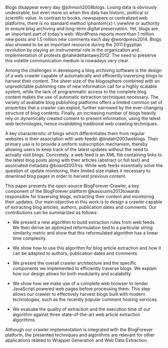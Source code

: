 Blogs disappear every day @johnson2008blogs. Losing data is obviously undesirable, but even more so when this data has historic, political or scientific value. In contrast to books, newspapers or centralized web platforms, there is no standard method \phantom{x}
\ \newline
or authority to ensure blog archiving and long-term digital preservation. Yet, blogs are an important part of today's web: WordPress reports more than 1 million new posts and 1.5 million new comments each day @wordpress2014. Blogs also showed to be an important resource during the 2011 Egyptian revolution by playing an instrumental role in the organization and implementation of protests @nahedeltantawy2012. The need to preserve this volatile communication medium is nowadays very clear.

Among the challenges in developing a blog archiving software is the design of a web crawler capable of automatically and efficiently traversing blogs to harvest their content. The sheer size of the blogosphere combined with an unpredictable publishing rate of new information call for a highly scalable system, while the lack of programmatic access to the complete blog content makes the use of automatic extraction techniques necessary. The variety of available blog publishing platforms offers a limited common set of properties that a crawler can exploit, further narrowed by the ever-changing structure of blog contents. Finally, an increasing number of blogs heavily rely on dynamically created content to present information, using the latest web technologies, hence invalidating traditional web crawling techniques.

A key characteristic of blogs which differentiates them from regular websites is their association with web feeds\ @lindahl2003weblogs. Their primary use is to provide a uniform subscription mechanism, thereby allowing users to keep track of the latest updates without the need to actually visit blogs. Concretely, a web feed is an XML file containing links to the latest blog posts along with their articles (abstract or full text) and associated metadata @board2007rss. While web feeds essentially solve the question of update monitoring, their limited size makes it necessary to download blog pages in order to harvest previous content.

This paper presents the open-source BlogForever Crawler, a key component of the BlogForever platform @kasioumis2013towards responsible for traversing blogs, extracting their content and monitoring their updates. Our main objective in this work is to design a crawler capable of extracting blog articles, authors, publication dates and comments. Our contributions can be summarized as follows:

  - We present a new algorithm to build extraction rules from web feeds. We then derive an optimized reformulation tied to a particular string similarity metric and show that this reformulated algorithm has a linear time complexity.
  
  - We show how to use this algorithm for blog article extraction and how it can be adapted to authors, publication dates and comments.
  
  - We present the overall crawler architecture and the specific components we implemented to efficiently traverse blogs. We explain how our design allows for both modularity and scalability.
  
  - We show how we make use of a complete web browser to render JavaScript powered web pages before processing them. This step allows our crawler to effectively harvest blogs built with modern technologies, such as the recently popular comment hosting services.
  
  - We evaluate the quality of extraction and the execution time of our algorithm against three state-of-the-art web article extraction algorithms.
  
Although our crawler implementation is integrated with the BlogForever platform, the presented techniques and algorithms are relevant for other applications related to Wrapper Generation and Web Data Extraction.
